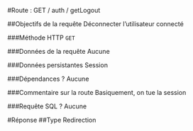 #Route : GET / auth / getLogout

##Objectifs de la requête
Déconnecter l’utilisateur connecté

###Méthode HTTP
`GET`

###Données de la requête
Aucune

###Données persistantes
Session

###Dépendances ?
Aucune

###Commentaire sur la route
Basiquement, on tue la session

###Requête SQL ?
Aucune

#Réponse
##Type
Redirection